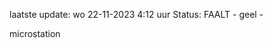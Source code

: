 laatste update: 
wo 22-11-2023  4:12   uur 
Status: FAALT - geel - 
<div class="service Y">microstation</div>